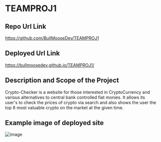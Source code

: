 # TEAMPROJ1

## Repo Url Link
https://github.com/BullMooseDev/TEAMPROJ1

## Deployed Url Link
https://bullmoosedev.github.io/TEAMPROJ1/

## Description and Scope of the Project
Crypto-Checker is a website for those interested in CryptoCurrency and various alternatives to central bank controlled fiat monies. It allows its user's to check the prices of crypto via search and also shows the user the top 8 most valuable crypto on the market at the given time.

## Example image of deployed site
![image](https://user-images.githubusercontent.com/95316362/151888086-740b3916-7e0b-46f2-bce6-0d5155c442cf.png)
